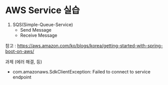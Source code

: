 # AWS Service 실습

1. SQS(Simple-Queue-Service)
   - Send Message
   - Receive Message

참고 : https://aws.amazon.com/ko/blogs/korea/getting-started-with-spring-boot-on-aws/

과제 (에러 해결, 등)
- com.amazonaws.SdkClientException: Failed to connect to service endpoint